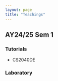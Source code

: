 ```yaml
---
layout: page  
title: "Teachings"  
---
```

## AY24/25 Sem 1    
### Tutorials    
 - CS2040DE

### Laboratory

